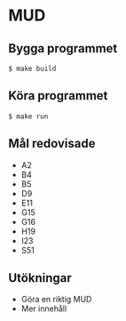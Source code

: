 MUD
===

Bygga programmet
---
`$ make build`

Köra programmet
---
`$ make run`

Mål redovisade
---
* A2
* B4
* B5
* D9
* E11
* G15
* G16
* H19
* I23
* S51

Utökningar
---
* Göra en riktig MUD
* Mer innehåll